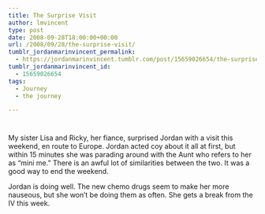 ```yaml
---
title: The Surprise Visit
author: lmvincent
type: post
date: 2008-09-28T18:00:00+00:00
url: /2008/09/28/the-surprise-visit/
tumblr_jordanmarinvincent_permalink:
  - https://jordanmarinvincent.tumblr.com/post/15659026654/the-surprise-visit
tumblr_jordanmarinvincent_id:
  - 15659026654
tags:
  - Journey
  - the journey

---
```

<a href="https://www.flickr.com/photos/larryvincent/2896621023/" title="photo sharing" target="_blank" rel="noopener"><img src="https://farm4.static.flickr.com/3213/2896621023_c08629dcbe_m.jpg" alt="" /></a>

<p style="padding-top:12px;">
  My sister Lisa and Ricky, her fiance, surprised Jordan with a visit this weekend, en route to Europe. Jordan acted coy about it all at first, but within 15 minutes she was parading around with the Aunt who refers to her as &ldquo;mini me.&rdquo; There is an awful lot of similarities between the two. It was a good way to end the weekend.
</p>

Jordan is doing well. The new chemo drugs seem to make her more nauseous, but she won&rsquo;t be doing them as often. She gets a break from the IV this week.

<div class="blogger-post-footer">
  <img loading="lazy" width="1" height="1" src="https://blogger.googleusercontent.com/tracker/9039099668816362935-7215809711476506090?l=jordansjourney2.blogspot.com" alt="" />
</div>